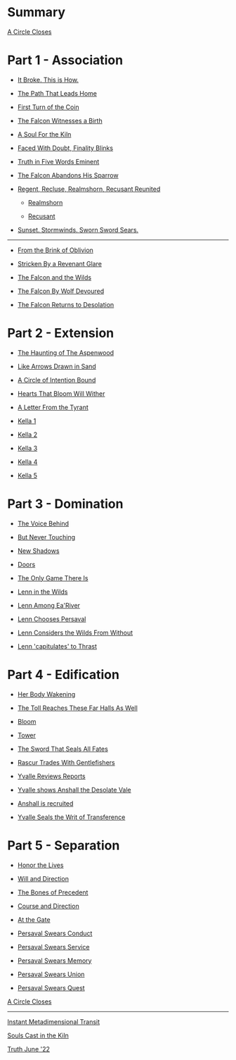 # Summary

[A Circle Closes](./prol_a_circle_closes.md)

# Part 1 - Association

- [It Broke. This is How.](./it_broke_this_is_how.md)

- [The Path That Leads Home](./the_path_that_leads_home.md)

- [First Turn of the Coin](./first_turn_of_the_coin.md)

- [The Falcon Witnesses a Birth](./falcon_witnesses_a_birth.md)

- [A Soul For the Kiln](./soul_for_the_kiln.md)

- [Faced With Doubt, Finality Blinks](./faced_with_doubt_finality_blinks.md)

- [Truth in Five Words Eminent](./truth_in_five_words_eminent.md)

- [The Falcon Abandons His Sparrow](./falcon_abandons_his_sparrow.md)

- [Regent, Recluse, Realmshorn, Recusant Reunited](./regent_recluse_realmshorn_recusant_reunited.md)

    - [Realmshorn](./r5_realmshorn.md)

    - [Recusant](./r5_recusant.md)

- [Sunset. Stormwinds. Sworn Sword Sears.](./sunset_stormwinds_sworn_sword_sears.md)

---

- [From the Brink of Oblivion](./from_the_brink_of_oblivion.md)

- [Stricken By a Revenant Glare](./stricken_by_a_revenant_glare.md)

- [The Falcon and the Wilds](./falcon_and_the_wilds.md)

- [The Falcon By Wolf Devoured](./falcon_by_wolf_devoured.md)

- [The Falcon Returns to Desolation](./falcon_returns_to_desolation.md)

# Part 2 - Extension

- [The Haunting of The Aspenwood]()

- [Like Arrows Drawn in Sand]()

- [A Circle of Intention Bound]()

- [Hearts That Bloom Will Wither]()

- [A Letter From the Tyrant]()

- [Kella 1]()

- [Kella 2]()

- [Kella 3]()

- [Kella 4]()

- [Kella 5]()

# Part 3 - Domination

- [The Voice Behind]()

- [But Never Touching]()

- [New Shadows]()

- [Doors]()

- [The Only Game There Is]()

- [Lenn in the Wilds]()

- [Lenn Among Ea'River]()

- [Lenn Chooses Persaval]()

- [Lenn Considers the Wilds From Without]()

- [Lenn 'capitulates' to Thrast]()

# Part 4 - Edification

- [Her Body Wakening]()

- [The Toll Reaches These Far Halls As Well]()

- [Bloom]()

- [Tower]()

- [The Sword That Seals All Fates]()

- [Rascur Trades With Gentlefishers]()

- [Yvalle Reviews Reports]()

- [Yvalle shows Anshall the Desolate Vale]()

- [Anshall is recruited]()

- [Yvalle Seals the Writ of Transference]()

# Part 5 - Separation

- [Honor the Lives]()

- [Will and Direction]()

- [The Bones of Precedent]()

- [Course and Direction]()

- [At the Gate]()

- [Persaval Swears Conduct]()

- [Persaval Swears Service]()

- [Persaval Swears Memory]()

- [Persaval Swears Union]()

- [Persaval Swears Quest]()

[A Circle Closes]()

---

[Instant Metadimensional Transit](./instant_metadimensional_transit.md)

[Souls Cast in the Kiln](./souls_cast_in_the_kiln.md)

[Truth June '22](./truth_in_five_june_22.md)